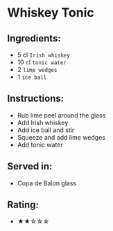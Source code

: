 # Whiskey Tonic

## Ingredients:
- 5 cl `Irish whiskey` <!-- - 5 cl `bourbon` -->
- 10 cl `tonic water`
- 2 `lime wedges`
- 1 `ice ball`

## Instructions:
- Rub lime peel around the glass
- Add Irish whiskey <!-- - Add bourbon -->
- Add ice ball and stir
- Squeeze and add lime wedges
- Add tonic water

## Served in:
- Copa de Balon glass

## Rating:
- ★★☆☆☆